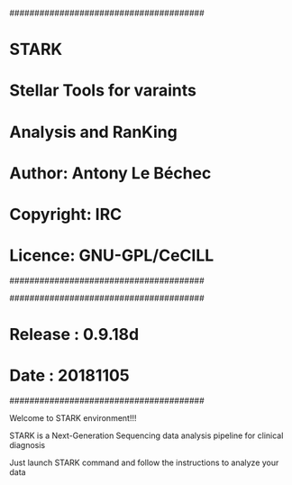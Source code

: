 #######################################
# STARK                               #
# Stellar Tools for varaints          #
#    Analysis and RanKing             #
# Author: Antony Le Béchec            #
# Copyright: IRC                      #
# Licence: GNU-GPL/CeCILL             #
#######################################

#######################################
# Release : 0.9.18d                   #
# Date : 20181105                     #
#######################################

Welcome to STARK environment!!!

STARK is a Next-Generation Sequencing data analysis pipeline for clinical diagnosis

Just launch STARK command and follow the instructions to analyze your data
